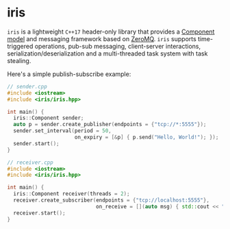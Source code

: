 # iris

`iris` is a lightweight `C++17` header-only library that provides a [Component model](https://en.wikipedia.org/wiki/Component-based_software_engineering) and messaging framework based on [ZeroMQ](https://zeromq.org/). `iris` supports time-triggered operations, pub-sub messaging, client-server interactions, serialization/deserialization and a multi-threaded task system with task stealing.

Here's a simple publish-subscribe example:

```cpp
// sender.cpp
#include <iostream>
#include <iris/iris.hpp>

int main() {
  iris::Component sender;
  auto p = sender.create_publisher(endpoints = {"tcp://*:5555"});
  sender.set_interval(period = 50,
                      on_expiry = [&p] { p.send("Hello, World!"); });
  sender.start();
}
```


```cpp
// receiver.cpp
#include <iostream>
#include <iris/iris.hpp>

int main() {
  iris::Component receiver(threads = 2);
  receiver.create_subscriber(endpoints = {"tcp://localhost:5555"},
                             on_receive = [](auto msg) { std::cout << "Received " << msg << "\n"; });
  receiver.start();
}
```
